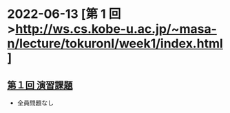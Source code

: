 # 2022-06-13 [第 1 回>http://ws.cs.kobe-u.ac.jp/~masa-n/lecture/tokuronI/week1/index.html]

## [第１回 演習課題](http://ws.cs.kobe-u.ac.jp/~masa-n/lecture/tokuronI/week1/work1.html)

- 全員問題なし
